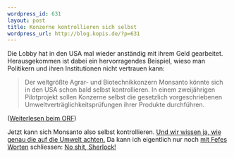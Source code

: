 ```yaml
--- 
wordpress_id: 631
layout: post
title: Konzerne kontrollieren sich selbst
wordpress_url: http://blog.kopis.de/?p=631
---
```

Die Lobby hat in den USA mal wieder anständig mit ihrem Geld gearbeitet. Herausgekommen ist dabei ein hervorragendes Beispiel, wieso man Politikern und ihren Institutionen nicht vertrauen kann:

<blockquote>Der weltgrößte Agrar- und Biotechnikkonzern Monsanto könnte sich in den USA schon bald selbst kontrollieren. In einem zweijährigen Pilotprojekt sollen Konzerne selbst die gesetzlich vorgeschriebenen Umweltverträglichkeitsprüfungen ihrer Produkte durchführen.</blockquote>

(<a href="http://orf.at/stories/2055492/2055474/">Weiterlesen beim ORF</a>)

Jetzt kann sich Monsanto also selbst kontrollieren. <a href="http://www.youtube.com/watch?v=gDrvFiRwWP8">Und wir wissen ja, wie genau die auf die Umwelt achten.</a> Da kann ich eigentlich nur noch <a href="http://blog.fefe.de/?ts=b343a976">mit Fefes Worten</a> schliessen: <a href="http://blog.fefe.de/?q=no+shit">No shit, Sherlock!</a>
